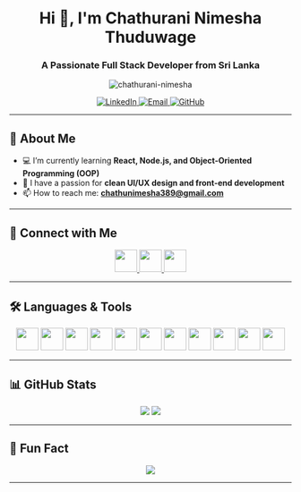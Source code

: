 <h1 align="center">Hi 👋, I'm Chathurani Nimesha Thuduwage</h1>
<h3 align="center">A Passionate Full Stack Developer from Sri Lanka</h3>

<p align="center">
  <img src="https://komarev.com/ghpvc/?username=chathurani-nimesha&label=Profile%20Views&color=0e75b6&style=flat" alt="chathurani-nimesha" />
</p>

<p align="center">
  <a href="https://www.linkedin.com/in/chathurani-nimesha/" target="_blank">
    <img src="https://img.shields.io/badge/LinkedIn-0077B5?style=for-the-badge&logo=linkedin&logoColor=white" alt="LinkedIn"/>
  </a>
  <a href="mailto:chathunimesha389@gmail.com">
    <img src="https://img.shields.io/badge/Gmail-D14836?style=for-the-badge&logo=gmail&logoColor=white" alt="Email"/>
  </a>
  <a href="https://github.com/chathurani-nimesha" target="_blank">
    <img src="https://img.shields.io/badge/GitHub-181717?style=for-the-badge&logo=github&logoColor=white" alt="GitHub"/>
  </a>
</p>

---

## 🌱 About Me
- 💻 I’m currently learning **React, Node.js, and Object-Oriented Programming (OOP)**
- 🎨 I have a passion for **clean UI/UX design and front-end development**
- 📫 How to reach me: **[chathunimesha389@gmail.com](mailto:chathunimesha389@gmail.com)**

---

## 🔗 Connect with Me
<p align="center">
  <a href="https://www.linkedin.com/in/chathurani-nimesha/" target="_blank">
    <img src="https://cdn.jsdelivr.net/gh/devicons/devicon/icons/linkedin/linkedin-original.svg" height="40"/>
  </a>
  <a href="https://github.com/chathurani-nimesha" target="_blank">
    <img src="https://cdn.jsdelivr.net/gh/devicons/devicon/icons/github/github-original.svg" height="40"/>
  </a>
  <a href="https://www.instagram.com/" target="_blank">
    <img src="https://cdn.jsdelivr.net/gh/devicons/devicon/icons/instagram/instagram-original.svg" height="40"/>
  </a>
</p>

---

## 🛠 Languages & Tools
<p align="center">
  <img src="https://cdn.jsdelivr.net/gh/devicons/devicon/icons/html5/html5-original.svg" height="40" />
  <img src="https://cdn.jsdelivr.net/gh/devicons/devicon/icons/css3/css3-original.svg" height="40" />
  <img src="https://cdn.jsdelivr.net/gh/devicons/devicon/icons/javascript/javascript-original.svg" height="40" />
  <img src="https://cdn.jsdelivr.net/gh/devicons/devicon/icons/react/react-original.svg" height="40" />
  <img src="https://cdn.jsdelivr.net/gh/devicons/devicon/icons/nodejs/nodejs-original.svg" height="40" />
  <img src="https://cdn.jsdelivr.net/gh/devicons/devicon/icons/java/java-original.svg" height="40" />
  <img src="https://cdn.jsdelivr.net/gh/devicons/devicon/icons/python/python-original.svg" height="40" />
  <img src="https://cdn.jsdelivr.net/gh/devicons/devicon/icons/mysql/mysql-original.svg" height="40" />
  <img src="https://cdn.jsdelivr.net/gh/devicons/devicon/icons/linux/linux-original.svg" height="40" />
  <img src="https://cdn.jsdelivr.net/gh/devicons/devicon/icons/figma/figma-original.svg" height="40" />
  <img src="https://cdn.jsdelivr.net/gh/devicons/devicon/icons/photoshop/photoshop-line.svg" height="40" />
</p>

---

## 📊 GitHub Stats
<p align="center">
  <img src="https://github-readme-stats.vercel.app/api?username=chathurani-nimesha&show_icons=true&theme=radical" />
  <img src="https://github-readme-stats.vercel.app/api/top-langs/?username=chathurani-nimesha&layout=compact&theme=radical" />
</p>

---

## 💫 Fun Fact
<p align="center">
  <img src="https://readme-typing-svg.demolab.com?font=Fira+Code&size=24&duration=4000&pause=500&color=FF5733&center=true&vCenter=true&width=600&lines=I+love+coding+%F0%9F%92%BB;Always+learning+new+tech;Building+awesome+projects" />
</p>

---

